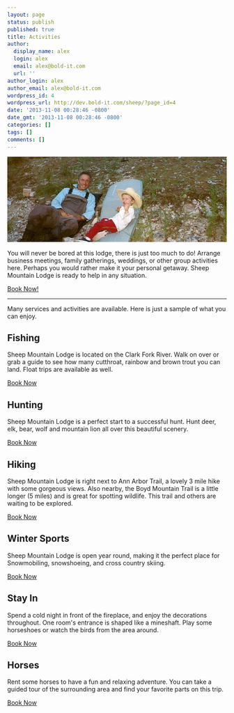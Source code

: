 ```yaml
---
layout: page
status: publish
published: true
title: Activities
author:
  display_name: alex
  login: alex
  email: alex@bold-it.com
  url: ''
author_login: alex
author_email: alex@bold-it.com
wordpress_id: 4
wordpress_url: http://dev.bold-it.com/sheep/?page_id=4
date: '2013-11-08 00:28:46 -0800'
date_gmt: '2013-11-08 00:28:46 -0800'
categories: []
tags: []
comments: []
---
```

<div class="row">
<div class="col-lg-8">
          <img class="img-responsive img-rounded" src="../images/activities.png"><!-- take out img-rounded if you don't want the rounded corners on the image -->
        </div>
<div class="col-lg-4">
<p>You will never be bored at this lodge, there is just too much to do!  Arrange business meetings, family gatherings, weddings, or other group activities here.  Perhaps you would rather make it your personal getaway.  Sheep Mountain Lodge is ready to help in any situation.</p>
<p>          <a class="btn btn-primary btn-lg" href="../book">Book Now!</a>
        </div>
</p></div>
<hr>
<div class="row">
<div class="col-lg-12">
<div class="well text-center">
            Many services and activities are available.  Here is just a sample of what you can enjoy.
          </div>
</p></div>
</p></div>
<div class="row">
    <div class="col-lg-4">
        <h2>Fishing</h2>
        <p>Sheep Mountain Lodge is located on the Clark Fork River.  Walk on over or grab a guide to see how many cutthroat, rainbow and brown trout you can land.  Float trips are available as well.</p>
        <p>        <a class="btn btn-default" href="../book">Book Now</a> </p>
    </div>
<div class="col-lg-4">
<h2>Hunting</h2>
    <p>Sheep Mountain Lodge is a perfect start to a successful hunt.  Hunt deer, elk, bear, wolf and mountain lion all over this beautiful scenery.</p>
    <p>          <a class="btn btn-default" href="../book"">Book Now</a> </p>
        </div>
<div class="col-lg-4">
<h2>Hiking</h2>
<p>Sheep Mountain Lodge is right next to Ann Arbor Trail, a lovely 3 mile hike with some gorgeous views.  Also nearby, the Boyd Mountain Trail is a little longer (5 miles) and is great for spotting wildlife.  This trail and others are waiting to be explored.</p>
<p>          <a class="btn btn-default" href="../book"">Book Now</a></p>
        </div>
<div class="col-lg-4">
<h2>Winter Sports</h2>
<p>Sheep Mountain Lodge is open year round, making it the perfect place for Snowmobiling, snowshoeing, and cross country skiing.  </p>
<p>          <a class="btn btn-default" href="../book"">Book Now</a></p>
        </div>
<div class="col-lg-4">
<h2>Stay In</h2>
<p>Spend a cold night in front of the fireplace, and enjoy the decorations throughout.  One room's entrance is shaped like a mineshaft.  Play some horseshoes or watch the birds from the area around.</p>
<p>          <a class="btn btn-default" href="../book"">Book Now</a></p>
        </div>
<div class="col-lg-4">
<h2>Horses</h2>
<p>Rent some horses to have a fun and relaxing adventure.  You can take a guided tour of the surrounding area and find your favorite parts on this trip.</p>
<p>          <a class="btn btn-default" href="../book"">Book Now</a></p>
        </div>
</p></div>
